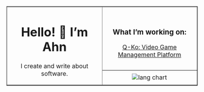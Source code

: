 <table width="100%" border="1">
  <colgroup>
    <col width="50%" style="width: 50%">
    <col width="50%" style="width: 50%">
  </colgroup>
  <tr>
    <!-- Left panel, spans two rows -->
    <td rowspan="2" align="center" valign="middle">
      <h1>Hello! 👋 I’m Ahn</h1>
      <p>I create and write about software.</p>
    </td>
    <!-- Right panel: top cell -->
    <td align="center">
      <h3>What I’m working on:</h3>
      <a href="…">Q-Ko: Video Game Management Platform</a>
    </td>
  </tr>
  <tr>
    <td align="center">
      <img
        src="https://github-readme-stats.vercel.app/api/top-langs/?username=lokeam&layout=donut-vertical&show_icons=true&include_all_commits=true&count_private=true&theme=codeSTACKr"        
        alt="lang chart"
      />
    </td>
  </tr>

</table>

